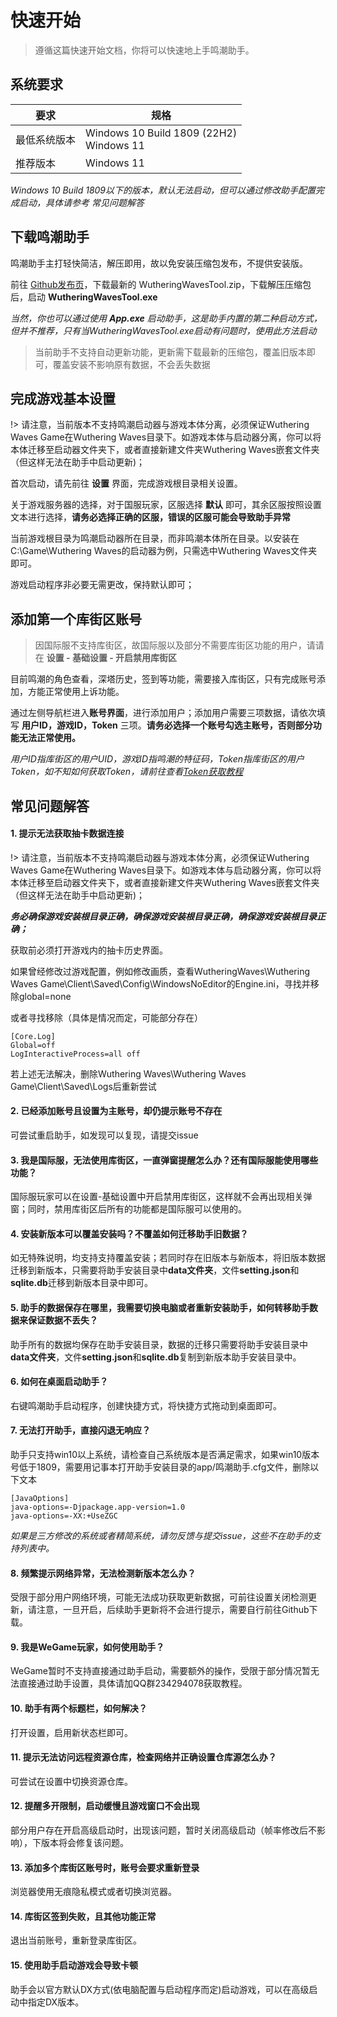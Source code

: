 # 快速开始

> 遵循这篇快速开始文档，你将可以快速地上手鸣潮助手。

##  系统要求

| 要求         | 规格                                        |
| ------------ | ------------------------------------------- |
| 最低系统版本 | Windows 10 Build 1809 (22H2)<br/>Windows 11 |
| 推荐版本     | Windows 11                                  |

*Windows 10 Build 1809以下的版本，默认无法启动，但可以通过修改助手配置完成启动，具体请参考 常见问题解答*



## 下载鸣潮助手

鸣潮助手主打轻快简洁，解压即用，故以免安装压缩包发布，不提供安装版。

前往 [Github发布页](https://github.com/leck995/WutheringWavesTool/releases)，下载最新的 WutheringWavesTool.zip，下载解压压缩包后，启动 **WutheringWavesTool.exe**

*当然，你也可以通过使用  **App.exe**  启动助手，这是助手内置的第二种启动方式，但并不推荐，只有当WutheringWavesTool.exe启动有问题时，使用此方法启动*

> 当前助手不支持自动更新功能，更新需下载最新的压缩包，覆盖旧版本即可，覆盖安装不影响原有数据，不会丢失数据



## 完成游戏基本设置
!> 请注意，当前版本不支持鸣潮启动器与游戏本体分离，必须保证Wuthering Waves Game在Wuthering Waves目录下。如游戏本体与启动器分离，你可以将本体迁移至启动器文件夹下，或者直接新建文件夹Wuthering Waves嵌套文件夹（但这样无法在助手中启动更新)；

首次启动，请先前往 **设置** 界面，完成游戏根目录相关设置。

关于游戏服务器的选择，对于国服玩家，区服选择 **默认** 即可，其余区服按照设置文本进行选择，**请务必选择正确的区服，错误的区服可能会导致助手异常**

当前游戏根目录为鸣潮启动器所在目录，而非鸣潮本体所在目录。以安装在C:\Game\Wuthering Waves的启动器为例，只需选中Wuthering Waves文件夹即可。

游戏启动程序非必要无需更改，保持默认即可；




## 添加第一个库街区账号

> 因国际服不支持库街区，故国际服以及部分不需要库街区功能的用户，请请在 **设置 - 基础设置 - 开启禁用库街区** 

目前鸣潮的角色查看，深塔历史，签到等功能，需要接入库街区，只有完成账号添加，方能正常使用上诉功能。

通过左侧导航栏进入**账号界面**，进行添加用户；添加用户需要三项数据，请依次填写 **用户ID，游戏ID，Token** 三项。**请务必选择一个账号勾选主账号，否则部分功能无法正常使用。**

*用户ID指库街区的用户UID，游戏ID指鸣潮的特征码，Token指库街区的用户Token，如不知如何获取Token，请前往查看[Token获取教程](token)*



##  常见问题解答

#### 1. 提示无法获取抽卡数据连接

!> 请注意，当前版本不支持鸣潮启动器与游戏本体分离，必须保证Wuthering Waves Game在Wuthering Waves目录下。如游戏本体与启动器分离，你可以将本体迁移至启动器文件夹下，或者直接新建文件夹Wuthering Waves嵌套文件夹（但这样无法在助手中启动更新)；

_**务必确保游戏安装根目录正确，确保游戏安装根目录正确，确保游戏安装根目录正确；**_

获取前必须打开游戏内的抽卡历史界面。

如果曾经修改过游戏配置，例如修改画质，查看WutheringWaves\Wuthering Waves Game\Client\Saved\Config\WindowsNoEditor的Engine.ini，寻找并移除global=none

或者寻找移除（具体是情况而定，可能部分存在）

```
[Core.Log]
Global=off
LogInteractiveProcess=all off
```

若上述无法解决，删除Wuthering Waves\Wuthering Waves Game\Client\Saved\Logs后重新尝试


#### 2. 已经添加账号且设置为主账号，却仍提示账号不存在

可尝试重启助手，如发现可以复现，请提交issue

#### 3. 我是国际服，无法使用库街区，一直弹窗提醒怎么办？还有国际服能使用哪些功能？

国际服玩家可以在设置-基础设置中开启禁用库街区，这样就不会再出现相关弹窗；同时，禁用库街区后所有的功能都是国际服可以使用的。

#### 4. 安装新版本可以覆盖安装吗？不覆盖如何迁移助手旧数据？

如无特殊说明，均支持支持覆盖安装；若同时存在旧版本与新版本，将旧版本数据迁移到新版本，只需要将助手安装目录中**data文件夹**，文件**setting.json**和**sqlite.db**迁移到新版本目录中即可。

#### 5. 助手的数据保存在哪里，我需要切换电脑或者重新安装助手，如何转移助手数据来保证数据不丢失？

助手所有的数据均保存在助手安装目录，数据的迁移只需要将助手安装目录中**data文件夹**，文件**setting.json**和**sqlite.db**复制到新版本助手安装目录中。

#### 6. 如何在桌面启动助手？

右键鸣潮助手启动程序，创建快捷方式，将快捷方式拖动到桌面即可。

#### 7. 无法打开助手，直接闪退无响应？

助手只支持win10以上系统，请检查自己系统版本是否满足需求，如果win10版本号低于1809，需要用记事本打开助手安装目录的app/鸣潮助手.cfg文件，删除以下文本
```
[JavaOptions]
java-options=-Djpackage.app-version=1.0
java-options=-XX:+UseZGC
```
*如果是三方修改的系统或者精简系统，请勿反馈与提交issue，这些不在助手的支持列表中。*

#### 8. 频繁提示网络异常，无法检测新版本怎么办？

受限于部分用户网络环境，可能无法成功获取更新数据，可前往设置关闭检测更新，请注意，一旦开启，后续助手更新将不会进行提示，需要自行前往Github下载。

#### 9. 我是WeGame玩家，如何使用助手？

WeGame暂时不支持直接通过助手启动，需要额外的操作，受限于部分情况暂无法直接通过助手设置，具体请加QQ群234294078获取教程。

#### 10. 助手有两个标题栏，如何解决？
打开设置，启用新状态栏即可。

#### 11.  提示无法访问远程资源仓库，检查网络并正确设置仓库源怎么办？

可尝试在设置中切换资源仓库。

#### 12. 提醒多开限制，启动缓慢且游戏窗口不会出现

部分用户存在开启高级启动时，出现该问题，暂时关闭高级启动（帧率修改后不影响），下版本将会修复该问题。

#### 13. 添加多个库街区账号时，账号会要求重新登录

浏览器使用无痕隐私模式或者切换浏览器。

#### 14. 库街区签到失败，且其他功能正常

退出当前账号，重新登录库街区。

#### 15. 使用助手启动游戏会导致卡顿

助手会以官方默认DX方式(依电脑配置与启动程序而定)启动游戏，可以在高级启动中指定DX版本。




